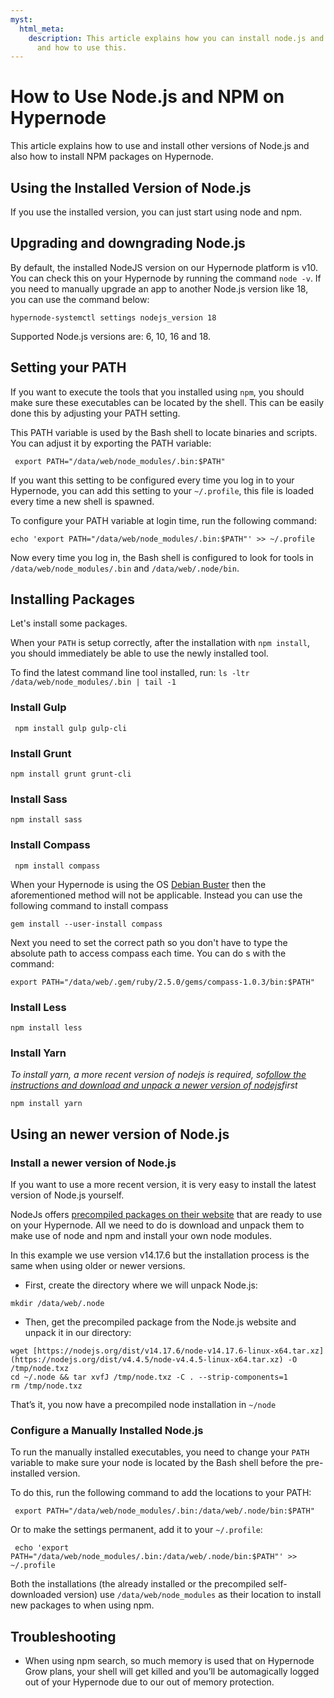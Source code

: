 ```yaml
---
myst:
  html_meta:
    description: This article explains how you can install node.js and NPM on a Hypernode
      and how to use this.
---
```


<!-- source: https://support.hypernode.com/en/hypernode/tools/how-to-use-node-js-and-npm-on-hypernode/ -->

# How to Use Node.js and NPM on Hypernode

This article explains how to use and install other versions of Node.js and also how to install NPM packages on Hypernode.

## Using the Installed Version of Node.js

If you use the installed version, you can just start using node and npm.

## Upgrading and downgrading Node.js

By default, the installed NodeJS version on our Hypernode platform is v10. You can check this on your Hypernode by running the command `node -v`. If you need to manually upgrade an app to another Node.js version like 18, you can use the command below:

```nginx
hypernode-systemctl settings nodejs_version 18
```

Supported Node.js versions are: 6, 10, 16 and 18.

## Setting your PATH

If you want to execute the tools that you installed using `npm`, you should make sure these executables can be located by the shell. This can be easily done this by adjusting your PATH setting.

This PATH variable is used by the Bash shell to locate binaries and scripts. You can adjust it by exporting the PATH variable:

```nginx
 export PATH="/data/web/node_modules/.bin:$PATH"
```

If you want this setting to be configured every time you log in to your Hypernode, you can add this setting to your `~/.profile`, this file is loaded every time a new shell is spawned.

To configure your PATH variable at login time, run the following command:

```nginx
echo 'export PATH="/data/web/node_modules/.bin:$PATH"' >> ~/.profile
```

Now every time you log in, the Bash shell is configured to look for tools in `/data/web/node_modules/.bin` and `/data/web/.node/bin`.

## Installing Packages

Let's install some packages.

When your `PATH` is setup correctly, after the installation with `npm install`, you should immediately be able to use the newly installed tool.

To find the latest command line tool installed, run: `ls -ltr /data/web/node_modules/.bin | tail -1`

### Install Gulp

```nginx
 npm install gulp gulp-cli
```

### Install Grunt

```nginx
npm install grunt grunt-cli
```

### Install Sass

```nginx
npm install sass
```

### Install Compass

```nginx
 npm install compass
```

When your Hypernode is using the OS [Debian Buster](https://changelog.hypernode.com/changelog/release-7351-new-hypernodes-will-be-booted-on-debian-buster/) then the aforementioned method will not be applicable. Instead you can use the following command to install compass

```nginx
gem install --user-install compass
```

Next you need to set the correct path so you don't have to type the absolute path to access compass each time. You can do s with the command:

```nginx
export PATH="/data/web/.gem/ruby/2.5.0/gems/compass-1.0.3/bin:$PATH"
```

### Install Less

```nginx
npm install less
```

### Install Yarn

*To install yarn, a more recent version of nodejs is required, so*[*follow the instructions and download and unpack a newer version of nodejs*](https://archive.support.hypernode.com/knowledgebase/use-nodejs-npm-hypernode/#Using_a_newer_version_of_NodeJs)*first*

```nginx
npm install yarn
```

## **Using an newer version of Node.js**

### **Install a newer version of Node.js**

If you want to use a more recent version, it is very easy to install the latest version of Node.js yourself.

NodeJs offers [precompiled packages on their website](https://nodejs.org/en/) that are ready to use on your Hypernode.
All we need to do is download and unpack them to make use of node and npm and install your own node modules.

In this example we use version v14.17.6 but the installation process is the same when using older or newer versions.

- First, create the directory where we will unpack Node.js:

```nginx
mkdir /data/web/.node
```

- Then, get the precompiled package from the Node.js website and unpack it in our directory:

```nginx
wget [https://nodejs.org/dist/v14.17.6/node-v14.17.6-linux-x64.tar.xz](https://nodejs.org/dist/v4.4.5/node-v4.4.5-linux-x64.tar.xz) -O /tmp/node.txz
cd ~/.node && tar xvfJ /tmp/node.txz -C . --strip-components=1
rm /tmp/node.txz
```

That’s it, you now have a precompiled node installation in `~/node`

### Configure a Manually Installed Node.js

To run the manually installed executables, you need to change your `PATH` variable to make sure your node is located by the Bash shell before the pre-installed version.

To do this, run the following command to add the locations to your PATH:

```nginx
 export PATH="/data/web/node_modules/.bin:/data/web/.node/bin:$PATH"
```

Or to make the settings permanent, add it to your `~/.profile`:

```nginx
 echo 'export PATH="/data/web/node_modules/.bin:/data/web/.node/bin:$PATH"' >> ~/.profile
```

Both the installations (the already installed or the precompiled self-downloaded version) use `/data/web/node_modules` as their location to install new packages to when using npm.

## Troubleshooting

- When using npm search, so much memory is used that on Hypernode Grow plans, your shell will get killed and you’ll be automagically logged out of your Hypernode due to our out of memory protection.
